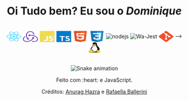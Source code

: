 <div>
  <h1 align="center">Oi Tudo bem? Eu sou o <i>Dominique</i></a></h1> 
</div>

<div align="center" valign="top"><br> <img align="center" alt="React" height="30" width="40" src="https://raw.githubusercontent.com/devicons/devicon/master/icons/react/react-original.svg"> <img align="center" alt="Redux" height="30" width="40" src="https://raw.githubusercontent.com/devicons/devicon/master/icons/redux/redux-original.svg"> <img align="center" alt="Js" height="30" width="40" src="https://raw.githubusercontent.com/devicons/devicon/master/icons/javascript/javascript-plain.svg"> <img align="center" alt="Js" height="30" width="40" src="https://raw.githubusercontent.com/devicons/devicon/master/icons/typescript/typescript-plain.svg"> <img align="center" alt="HTML" height="30" width="40" src="https://raw.githubusercontent.com/devicons/devicon/master/icons/html5/html5-original.svg"> <img align="center" alt="CSS" height="30" width="40" src="https://raw.githubusercontent.com/devicons/devicon/master/icons/css3/css3-original.svg"> <img align="center" alt="nodejs" height="30" width="40" src="https://cdn.worldvectorlogo.com/logos/nodejs-icon.svg"> <img align="center" alt="Wa-Jest" height="30" width="40" src="https://cdn.jsdelivr.net/gh/devicons/devicon/icons/jest/jest-plain.svg"> <img align="center" alt="git" height="30" width="40" src="https://raw.githubusercontent.com/devicons/devicon/master/icons/git/git-original.svg"><src="https://raw.githubusercontent.com/devicons/devicon/master/icons/github/github-original.svg"> --> <img align="center" alt="linux" height="30" width="40" src="https://raw.githubusercontent.com/devicons/devicon/master/icons/linux/linux-original.svg"> </div><br>


<div align="center">
  
  ![Snake animation](https://github.com/danielbped/danielbped/blob/output/github-contribution-grid-snake.svg)
  
</div>

<div align="center">
  <p>Feito com :heart: e JavaScript.</p>
  <p>Créditos: <a href="https://github.com/anuraghazra/github-readme-stats">Anurag Hazra</a> e <a href="https://github.com/rafaballerini">Rafaella Ballerini</a></p>
</div>
